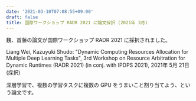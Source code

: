 ```yaml
---
date: '2021-03-10T07:08:55+09:00'
draft: false
title: 国際ワークショップ RADR 2021 に論文採択 (2021年 3月)
---
```


魏、首藤の論文が国際ワークショップ RADR 2021 に採択されました。

Liang Wei, Kazuyuki Shudo: "Dynamic Computing Resources Allocation for Multiple Deep Learning Tasks", 3rd Workshop on Resource Arbitration for Dynamic Runtimes (RADR 2021) (in conj. with IPDPS 2021), 2021年 5月 21日 (採択)

深層学習で、複数の学習タスクに複数の GPU をうまいこと割り当てよう、という論文です。